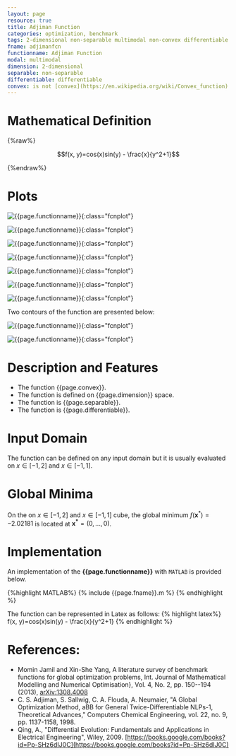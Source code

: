 ```yaml
---
layout: page
resource: true
title: Adjiman Function
categories: optimization, benchmark
tags: 2-dimensional non-separable multimodal non-convex differentiable
fname: adjimanfcn
functionname: Adjiman Function
modal: multimodal
dimension: 2-dimensional
separable: non-separable
differentiable: differentiable
convex: is not [convex](https://en.wikipedia.org/wiki/Convex_function)
---
```

<head>
	<script type="text/x-mathjax-config">
	  MathJax.Hub.Config({tex2jax: {inlineMath: [['$','$'], ['\\(','\\)']]}});
	</script>
	<script type="text/javascript" async
	  src="https://cdn.mathjax.org/mathjax/latest/MathJax.js?config=TeX-AMS_CHTML">
	</script>
</head>


# Mathematical Definition

{%raw%}

$$f(x, y)=cos(x)sin(y) - \frac{x}{y^2+1}$$

{%endraw%}

# Plots
![{{page.functionname}}]({{site.baseurl}}/benchmarkfcns/plots/{{page.fname}}.png){:class="fcnplot"}

![{{page.functionname}}]({{site.baseurl}}/benchmarkfcns/plots/{{page.fname}}_2.png){:class="fcnplot"}

![{{page.functionname}}]({{site.baseurl}}/benchmarkfcns/plots/{{page.fname}}_3.png){:class="fcnplot"}

![{{page.functionname}}]({{site.baseurl}}/benchmarkfcns/plots/{{page.fname}}_4.png){:class="fcnplot"}

![{{page.functionname}}]({{site.baseurl}}/benchmarkfcns/plots/{{page.fname}}_5.png){:class="fcnplot"}

![{{page.functionname}}]({{site.baseurl}}/benchmarkfcns/plots/{{page.fname}}_6.png){:class="fcnplot"}

![{{page.functionname}}]({{site.baseurl}}/benchmarkfcns/plots/{{page.fname}}_7.png){:class="fcnplot"}

Two contours of the function are presented below:

![{{page.functionname}}]({{site.baseurl}}/benchmarkfcns/plots/{{page.fname}}_contour.png){:class="fcnplot"}

![{{page.functionname}}]({{site.baseurl}}/benchmarkfcns/plots/{{page.fname}}_contour_2.png){:class="fcnplot"}

# Description and Features
* The function {{page.convex}}.
* The function is defined on {{page.dimension}} space.
* The function is {{page.separable}}.
* The function is {{page.differentiable}}.

# Input Domain
The function can be defined on any input domain but it is usually evaluated on $x \in [-1, 2]$ and $x \in [-1, 1]$.

# Global Minima
On the on $x \in [-1, 2]$ and $x \in [-1, 1]$ cube, the global minimum $f(\textbf{x}^{\ast})=-2.02181$ is located at $\mathbf{x^\ast}=(0, ..., 0)$.

# Implementation
An implementation of the **{{page.functionname}}** with `MATLAB` is provided below. 

{%highlight MATLAB%}
{% include {{page.fname}}.m %}
{% endhighlight %}

The function can be represented in Latex as follows:
{% highlight latex%}
f(x, y)=cos(x)sin(y) - \frac{x}{y^2+1}
{% endhighlight %}

# References:
* Momin Jamil and Xin-She Yang, A literature survey of benchmark functions for global optimization problems, Int. Journal of Mathematical Modelling 
and Numerical Optimisation}, Vol. 4, No. 2, pp. 150--194 (2013), [arXiv:1308.4008](arXiv:1308.4008)
* C. S. Adjiman, S. Sallwig, C. A. Flouda, A. Neumaier, "A Global Optimization
Method, aBB for General Twice-Differentiable NLPs-1, Theoretical Advances," Computers
Chemical Engineering, vol. 22, no. 9, pp. 1137-1158, 1998.
* Qing, A., "Differential Evolution: Fundamentals and Applications in Electrical Engineering", Wiley, 2009.
[https://books.google.com/books?id=Pp-SHz6dIJ0C](https://books.google.com/books?id=Pp-SHz6dIJ0C)